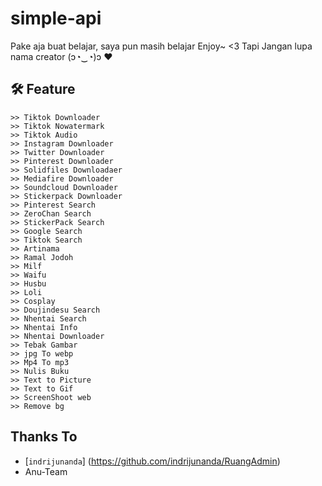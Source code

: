 # simple-api

Pake aja buat belajar, saya pun masih belajar
Enjoy~ <3
Tapi Jangan lupa nama creator (ɔ◔‿◔)ɔ ♥

## 🛠️ Feature
```
>> Tiktok Downloader
>> Tiktok Nowatermark
>> Tiktok Audio
>> Instagram Downloader
>> Twitter Downloader
>> Pinterest Downloader
>> Solidfiles Downloadaer
>> Mediafire Downloader
>> Soundcloud Downloader
>> Stickerpack Downloader
>> Pinterest Search
>> ZeroChan Search
>> StickerPack Search
>> Google Search
>> Tiktok Search
>> Artinama
>> Ramal Jodoh
>> Milf
>> Waifu
>> Husbu
>> Loli
>> Cosplay
>> Doujindesu Search
>> Nhentai Search
>> Nhentai Info
>> Nhentai Downloader
>> Tebak Gambar
>> jpg To webp
>> Mp4 To mp3
>> Nulis Buku
>> Text to Picture
>> Text to Gif
>> ScreenShoot web
>> Remove bg
```

## Thanks To
* [`indrijunanda`] (https://github.com/indrijunanda/RuangAdmin)
* Anu-Team
